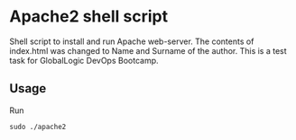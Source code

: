 # Apache2 shell script

Shell script to install and run Apache web-server. The contents of index.html was changed to Name and Surname of the author. This is a test task for GlobalLogic DevOps Bootcamp.

## Usage
Run
```console
sudo ./apache2
```